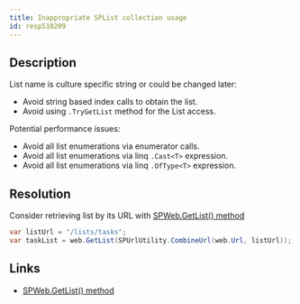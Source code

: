```yaml
---
title: Inappropriate SPList collection usage
id: resp510209
---
```


## Description
List name is culture specific string or could be changed later:

- Avoid string based index calls to obtain the list.
- Avoid using `.TryGetList` method for the List access.

Potential performance issues:

- Avoid all list enumerations via enumerator calls.
- Avoid all list enumerations via linq `.Cast<T>` expression.
- Avoid all list enumerations via linq `.OfType<T>` expression.

## Resolution
Consider retrieving list by its URL with [SPWeb.GetList() method](http://msdn.microsoft.com/en-us/library/microsoft.sharepoint.spweb.getlist.aspx)

```cs
var listUrl = "/lists/tasks";
var taskList = web.GetList(SPUrlUtility.CombineUrl(web.Url, listUrl));
```

## Links
- [SPWeb.GetList() method](http://msdn.microsoft.com/en-us/library/microsoft.sharepoint.spweb.getlist.aspx)

